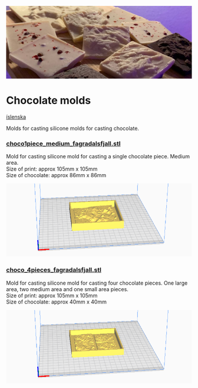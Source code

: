 ![](../images/chocolates_b.jpg)

# Chocolate molds
[íslenska](README_IS.md)

Molds for casting silicone molds for casting chocolate.

### [choco1piece_medium_fagradalsfjall.stl](choco1piece_medium_fagradalsfjall.stl)

Mold for casting silicone mold for casting a single chocolate
piece. Medium area.  
Size of print: approx 105mm x 105mm    
Size of chocolate: approx 86mm x 86mm

[![](../images/choco1piece_medium_fagradalsfjall_stl.png)](choco1piece_medium_fagradalsfjall.stl)

### [choco_4pieces_fagradalsfjall.stl](choco_4pieces_fagradalsfjall.stl)

Mold for casting silicone mold for casting four chocolate pieces. One large area, two medium area and one small area pieces.  
Size of print: approx 105mm x 105mm     
Size of chocolate: approx 40mm x 40mm

[![](../images/choco_4pieces_fagradalsfjall_stl.png)](choco_4pieces_fagradalsfjall.stl)
